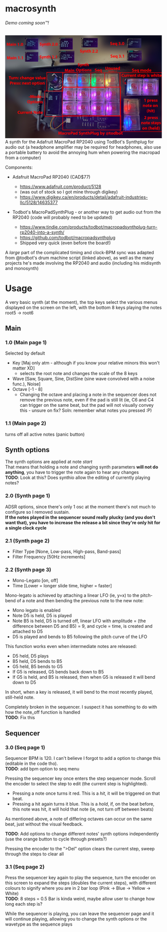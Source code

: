 # macrosynth
###### Demo coming soon™!
![overview of the macrosynth](mainoverview.jpg)  
A synth for the Adafruit MacroPad RP2040 using TodBot's Synthplug for audio out (a headphone amplifier may be required for headphones, also use a portable battery to avoid the annoying hum when powering the macropad from a computer)

Components:
 - Adafruit MacroPad RP2040 (CAD$77)
   - https://www.adafruit.com/product/5128
   - (was out of stock so I got mine through digikey)
   - https://www.digikey.ca/en/products/detail/adafruit-industries-llc/5128/14635377
 - Todbot's MacroPadSynthPlug - or another way to get audio out from the RP2040 (code will probably need to be updated)  
 
   - https://www.tindie.com/products/todbot/macropadsynthplug-turn-rp2040-into-a-synth/
   - https://github.com/todbot/macropadsynthplug
   - Shipped very quick (even before the board!)
   
A *large* part of the complicated timing and clock-BPM sync was adapted from @todbot's drum machine script (linked above), as well as the many projects he's made involving the RP2040 and audio (including his midisynth and monosynth)



# Usage

A very basic synth (at the moment), the top keys select the various menus displayed on the screen on the left, with the bottom 8 keys playing the notes root5 -> root6

## Main
### 1.0 (Main page 1)
Selected by default
 - Key [Maj only atm - although if you know your relative minors this won't matter XD]
   - selects the root note and changes the scale of the 8 keys
 - Wave [Saw, Square, Sine, DistSine (sine wave convolved with a noise func.), Noise]
 - Octave [-1 - 8]
   - Changing the octave and placing a note in the sequencer does not remove the previous note, even if the pad is still lit (ie, C6 and C4 can trigger on the same beat, but the pad will not visually convey this - unsure on fix? Soln: remember what notes you pressed :P)

### 1.1 (Main page 2)
turns off all active notes (panic button)

## Synth options
The synth options are applied at note *start*  
That means that holding a note and changing synth parameters **will not do anything**, you have to trigger the note again to hear any changes  
**TODO**: Look at this? Does synthio allow the editing of currently playing notes?
### 2.0 (Synth page 1)
ADSR options, since there's only 1 osc at the moment there's not much to configure so I removed sustain.  
**If the notes played in the sequencer sound really plucky (and you don't want that), you have to increase the release a bit since they're only hit for a single clock cycle**

### 2.1 (Synth page 2)
 - Filter Type [None, Low-pass, High-pass, Band-pass]
 - Filter Frequency [50Hz increments]

### 2.2 (Synth page 3)
 - Mono-Legato [on, off]
 - Time [Lower = longer slide time, higher = faster]


Mono-legato is achieved by attaching a linear LFO (ie, y=x) to the pitch-bend of a note and then bending the previous note to the new note:
 - Mono legato is enabled
 - Note D5 is held, D5 is played
 - Note B5 is held, D5 is turned off, linear LFO with amplitude = (the difference between D5 and B5) = 9, and cycle = time, is created and attached to D5
 - D5 is played and bends to B5 following the pitch curve of the LFO

This function works even when intermediate notes are released:
 - D5 held, D5 plays
 - B5 held, D5 bends to B5
 - G5 held, B5 bends to G5
  - If G5 is released, G5 bends back down to B5
  - If G5 is held, and B5 is released, then when G5 is released it will bend down to D5

In short, when a key is released, it will bend to the most recently played, still-held note.

Completely broken in the sequencer. I suspect it has something to do with how the note_off function is handled  
**TODO**: Fix this 

## Sequencer
### 3.0 (Seq page 1)
Sequencer BPM is 120. I can't believe I forgot to add a option to change this (editable in the code tho).  
**TODO**: add bpm option to seq menu

Pressing the sequencer key once enters the step sequencer mode. Scroll the encoder to select the step to edit (the current step is highlighted).  
 - Pressing a note once turns it red. This is a *hit*, it will be triggered on that beat.  
 - Pressing a hit again turns it blue. This is a *hold*, if, on the beat before, this note was hit, it will hold that note (ie, not turn off between beats)

As mentioned above, a note of differing octaves can occur on the same beat, just without the visual feedback.  

**TODO**: Add options to change different notes' synth options independently (use the orange button to cycle through presets?)

Pressing the encoder to the ">Del" option clears the current step, sweep through the steps to clear all

### 3.1 (Seq page 2)
Press the sequencer key again to play the sequence, turn the encoder on this screen to expand the steps (doubles the current steps), with different colours to signify where you are in 2 bar loop (Pink -> Blue -> Yellow -> White)   
**TODO**: 8 steps = 0.5 Bar is kinda weird, maybe allow user to change how long each step is?

While the sequencer is playing, you can leave the sequencer page and it will continue playing, allowing you to change the synth options or the wavetype as the sequence plays
